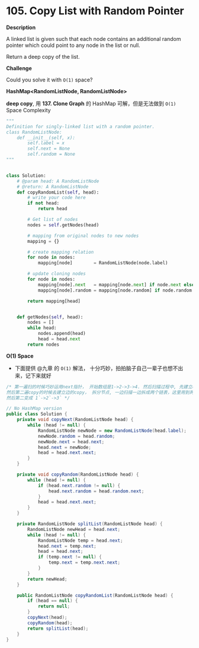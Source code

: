# 105. Copy List with Random Pointer

**Description**

A linked list is given such that each node contains an additional random pointer which could point to any node in the list or null.

Return a deep copy of the list.

**Challenge**

Could you solve it with `O(1)` space?


**HashMap<RandomListNode, RandomListNode>**

**deep copy**, 用 **137. Clone Graph** 的 HashMap 可解，但是无法做到 `O(1)` Space Complexity


```python
"""
Definition for singly-linked list with a random pointer.
class RandomListNode:
    def __init__(self, x):
        self.label = x
        self.next = None
        self.random = None
"""


class Solution:
    # @param head: A RandomListNode
    # @return: A RandomListNode
    def copyRandomList(self, head):
        # write your code here
        if not head:
            return head

        # Get list of nodes
        nodes = self.getNodes(head)

        # mapping from original nodes to new nodes
        mapping = {}

        # create mapping relation
        for node in nodes:
            mapping[node]        = RandomListNode(node.label)

        # update cloning nodes
        for node in nodes:
            mapping[node].next   = mapping[node.next] if node.next else None
            mapping[node].random = mapping[node.random] if node.random else None

        return mapping[head]


    def getNodes(self, head):
        nodes = []
        while head:
            nodes.append(head)
            head = head.next
        return nodes
```


**O(1) Space**

- 下面提供 @九章 的 `O(1)` 解法， 十分巧妙，拍拍脑子自己一辈子也想不出来，记下来就好

```java
/* 第一遍扫的时候巧妙运用next指针， 开始数组是1->2->3->4. 然后扫描过程中, 先建立copy节点 1->1`->2->2`->3->3`->4->4`,
然后第二遍copy的时候去建立边的copy， 拆分节点, 一边扫描一边拆成两个链表，这里用到两个dummy node。第一个链表变回  1->2->3,
然后第二变成 1`->2`->3` */

// No HashMap version
public class Solution {
    private void copyNext(RandomListNode head) {
        while (head != null) {
            RandomListNode newNode = new RandomListNode(head.label);
            newNode.random = head.random;
            newNode.next = head.next;
            head.next = newNode;
            head = head.next.next;
        }
    }

    private void copyRandom(RandomListNode head) {
        while (head != null) {
            if (head.next.random != null) {
                head.next.random = head.random.next;
            }
            head = head.next.next;
        }
    }

    private RandomListNode splitList(RandomListNode head) {
        RandomListNode newHead = head.next;
        while (head != null) {
            RandomListNode temp = head.next;
            head.next = temp.next;
            head = head.next;
            if (temp.next != null) {
                temp.next = temp.next.next;
            }
        }
        return newHead;
    }

    public RandomListNode copyRandomList(RandomListNode head) {
        if (head == null) {
            return null;
        }
        copyNext(head);
        copyRandom(head);
        return splitList(head);
    }
}
```
